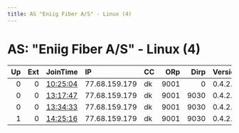 ```yaml
---
title: AS "Eniig Fiber A/S" - Linux (4)
---
```


# AS: "Eniig Fiber A/S" - Linux (4)

|   Up |   Ext | JoinTime                                                                                            | IP            | CC   |   ORp |   Dirp | Version   | Contact          | Nickname   |   eFamMembers |
|-----:|------:|:----------------------------------------------------------------------------------------------------|:--------------|:-----|------:|-------:|:----------|:-----------------|:-----------|--------------:|
|    0 |     0 | [10:25:04](https://metrics.torproject.org/rs.html#details/61C81CAB7CE1CF9A85721EB120E8BD106E8B9942) | 77.68.159.179 | dk   |  9001 |      0 | 0.4.2.5   | hjkflfdg@msn.com | jrftdhssdf |             1 |
|    0 |     0 | [13:17:47](https://metrics.torproject.org/rs.html#details/CAE80E64430CF6A4229BECE07FEF45E766225395) | 77.68.159.179 | dk   |  9001 |   9030 | 0.4.2.5   | None             | Freewebdk  |             1 |
|    0 |     0 | [13:34:33](https://metrics.torproject.org/rs.html#details/C06C36B533AB22375F6667C543608A0D4EFE9C27) | 77.68.159.179 | dk   |  9001 |   9030 | 0.4.2.5   | None             | Freewebdk  |             1 |
|    1 |     0 | [14:25:16](https://metrics.torproject.org/rs.html#details/86AA1DF0783196A75B83580AD7BC4D2876CD7FCC) | 77.68.159.179 | dk   |  9001 |   9030 | 0.4.2.5   | None             | Freewebdk  |             1 |
